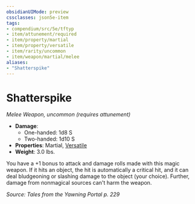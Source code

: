 ```yaml
---
obsidianUIMode: preview
cssclasses: json5e-item
tags:
- compendium/src/5e/tftyp
- item/attunement/required
- item/property/martial
- item/property/versatile
- item/rarity/uncommon
- item/weapon/martial/melee
aliases: 
- "Shatterspike"
---
```

# Shatterspike
*Melee Weapon, uncommon (requires attunement)*  

- **Damage**:
  - One-handed: 1d8 S
  - Two-handed: 1d10 S
- **Properties**: Martial, [Versatile](/Systems/5e/rules/item-properties.md#Versatile)
- **Weight**: 3.0 lbs.

You have a +1 bonus to attack and damage rolls made with this magic weapon. If it hits an object, the hit is automatically a critical hit, and it can deal bludgeoning or slashing damage to the object (your choice). Further, damage from nonmagical sources can't harm the weapon.

*Source: Tales from the Yawning Portal p. 229*